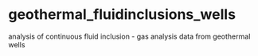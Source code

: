 # geothermal_fluidinclusions_wells
analysis of continuous fluid inclusion - gas analysis data from geothermal wells

